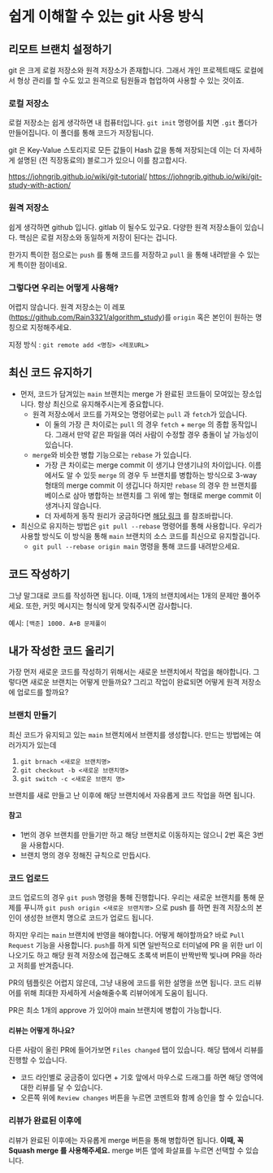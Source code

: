 # 쉽게 이해할 수 있는 git 사용 방식

## 리모트 브랜치 설정하기

git 은 크게 로컬 저장소와 원격 저장소가 존재합니다. 그래서 개인 프로젝트때도 로컬에서 형상 관리를 할 수도 있고
원격으로 팀원들과 협업하여 사용할 수 있는 것이죠.

### 로컬 저장소

로컬 저장소는 쉽게 생각하면 내 컴퓨터입니다. `git init` 명령어를 치면 `.git` 폴더가 만들어집니다. 이 폴더를 통해 코드가 저장됩니다.

git 은 Key-Value 스토리지로 모든 값들이 Hash 값을 통해 저장되는데 이는 더 자세하게 설명된 (전 직장동료의) 블로그가 있으니 이를 참고합시다.

https://johngrib.github.io/wiki/git-tutorial/
https://johngrib.github.io/wiki/git-study-with-action/

### 원격 저장소

쉽게 생각하면 github 입니다. gitlab 이 될수도 있구요. 다양한 원격 저장소들이 있습니다.
핵심은 로컬 저장소와 동일하게 저장이 된다는 겁니다.

한가지 특이한 점으로는 `push` 를 통해 코드를 저장하고 `pull` 을 통해 내려받을 수 있는 게 특이한 점이네요.

### 그렇다면 우리는 어떻게 사용해?

어렵지 않습니다.
원격 저장소는 이 레포(https://github.com/Rain3321/algorithm_study)를 `origin` 혹은 본인이 원하는 명칭으로 지정해주세요.

지정 방식 : ` git remote add <명칭> <레포URL> `


## 최신 코드 유지하기

* 먼저, 코드가 담겨있는 `main` 브랜치는 merge 가 완료된 코드들이 모여있는 장소입니다.
항상 최신으로 유지해주시는게 중요합니다.
  * 원격 저장소에서 코드를 가져오는 명령어로는 `pull` 과 `fetch`가 있습니다.
    * 이 둘의 가장 큰 차이로는 `pull` 의 경우 `fetch` + `merge` 의 종합 동작입니다.
        그래서 만약 같은 파일을 여러 사람이 수정할 경우 충돌이 날 가능성이 있습니다.
  * `merge`와 비슷한 병합 기능으로는 `rebase` 가 있습니다.
    * 가장 큰 차이로는 merge commit 이 생기냐 안생기냐의 차이입니다. 
      이름에서도 알 수 있듯 `merge` 의 경우 두 브랜치를 병합하는 방식으로 3-way 형태의 merge commit 이 생깁니다
      하지만 `rebase` 의 경우 한 브랜치를 베이스로 삼아 병합하는 브랜치를 그 위에 쌓는 형태로 merge commit 이 생겨나지 않습니다.
    * 더 자세하게 동작 원리가 궁금하다면 [해당 링크](https://git-scm.com/book/ko/v2/Git-%EB%B8%8C%EB%9E%9C%EC%B9%98-Rebase-%ED%95%98%EA%B8%B0) 를 참조바랍니다.
* 최신으로 유지하는 방법은 `git pull --rebase` 명령어를 통해 사용합니다. 
    우리가 사용할 방식도 이 방식을 통해 `main` 브랜치의 소스 코드를 최신으로 유지할겁니다.
    * `git pull --rebase origin main` 명령을 통해 코드를 내려받으세요.
  

## 코드 작성하기
그냥 말그대로 코드를 작성하면 됩니다.
이때, 1개의 브랜치에서는 1개의 문제만 풀어주세요.
또한, 커밋 메시지는 형식에 맞게 맞춰주시면 감사합니다.

예시: `[백준] 1000. A+B 문제풀이`

## 내가 작성한 코드 올리기

가장 먼저 새로운 코드를 작성하기 위해서는 새로운 브랜치에서 작업을 해야합니다. 
그렇다면 새로운 브랜치는 어떻게 만들까요? 
그리고 작업이 완료되면 어떻게 원격 저장소에 업로드를 할까요?

### 브랜치 만들기

최신 코드가 유지되고 있는 `main` 브랜치에서 브랜치를 생성합니다.
만드는 방법에는 여러가지가 있는데
1. `git brnach <새로운 브랜치명>`
2. `git checkout -b <새로운 브랜치명>`
3. `git switch -c <새로운 브랜치 명>` 

브랜치를 새로 만들고 난 이후에 해당 브랜치에서 자유롭게 코드 작업을 하면 됩니다.

#### 참고
* 1번의 경우 브랜치를 만들기만 하고 해당 브랜치로 이동하지는 않으니 2번 혹은 3번을 사용합시다.
* 브랜치 명의 경우 정해진 규칙으로 만듭시다.

### 코드 업로드

코드 업로드의 경우 `git push` 명령을 통해 진행합니다.
우리는 새로운 브랜치를 통해 문제를 푸니까 `git push origin <새로운 브랜치명>` 으로 push 를 하면
원격 저장소의 본인이 생성한 브랜치 명으로 코드가 업로드 됩니다.

하지만 우리는 `main` 브랜치에 반영을 해야합니다. 어떻게 해야할까요? 바로 `Pull Request` 기능을 사용합니다.
`push`를 하게 되면 일반적으로 터미널에 PR 을 위한 url 이 나오기도 하고 해당 원격 저장소에 접근해도 초록색 버튼이 반짝반짝 빛나며 
PR을 하라고 저희를 반겨줍니다.

PR의 템플릿은 어렵지 않은데, 그냥 내용에 코드를 위한 설명을 쓰면 됩니다. 코드 리뷰어를 위해 최대한 자세하게 서술해줄수록
리뷰어에게 도움이 됩니다.

PR은 최소 1개의 approve 가 있어야 main 브랜치에 병합이 가능합니다. 

#### 리뷰는 어떻게 하나요?
다른 사람이 올린 PR에 들어가보면 `Files changed` 탭이 있습니다. 해당 탭에서 리뷰를 진행할 수 있습니다.

* 코드 라인별로 궁금증이 있다면 + 기호 앞에서 마우스로 드래그를 하면 해당 영역에 대한 리뷰를 달 수 있습니다.
* 오른쪽 위에 `Review changes` 버튼을 누르면 코멘트와 함께 승인을 할 수 있습니다.

### 리뷰가 완료된 이후에

리뷰가 완료된 이후에는 자유롭게 merge 버튼을 통해 병합하면 됩니다.
**이때, 꼭 Squash merge 를 사용해주세요.**
merge 버튼 옆에 화살표를 누르면 선택할 수 있습니다.


